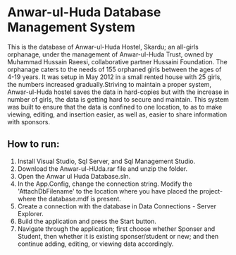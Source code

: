 # Anwar-ul-Huda Database Management System

This is the database of Anwar-ul-Huda Hostel, Skardu; an all-girls orphanage, under the management of Anwar-ul-Huda Trust, owned by Muhammad Hussain Raeesi, collaborative partner Hussaini Foundation.  The orphanage caters to the needs of 155 orphaned girls between the ages of 4-19 years.  It was setup in May 2012 in a small rented house with 25 girls, the numbers increased gradually.Striving to maintain a proper system, Anwar-ul-Huda hostel saves the data in hard-copies but with the increase in number of girls, the data is getting hard to secure and maintain.  This system was built to ensure that the data is confined to one location, to as to make viewing, editing, and insertion easier, as well as, easier to share information with sponsors. 

## How to run:
1) Install Visual Studio, Sql Server, and Sql Management Studio.
2) Download the Anwar-ul-HUda.rar file and unzip the folder.
3) Open the Anwar ul Huda Database.sln.
4) In the App.Config, change the connection string. Modify the 'AttachDbFilename' to the location where you have placed the project- where the database.mdf is present.
5) Create a connection with the database in Data Connections - Server Explorer.
6) Build the application and press the Start button.
7) Navigate through the application; first choose whether Sponser and Student, then whether it is existing sponser/student or new; and then continue adding, editing, or viewing data accordingly.
